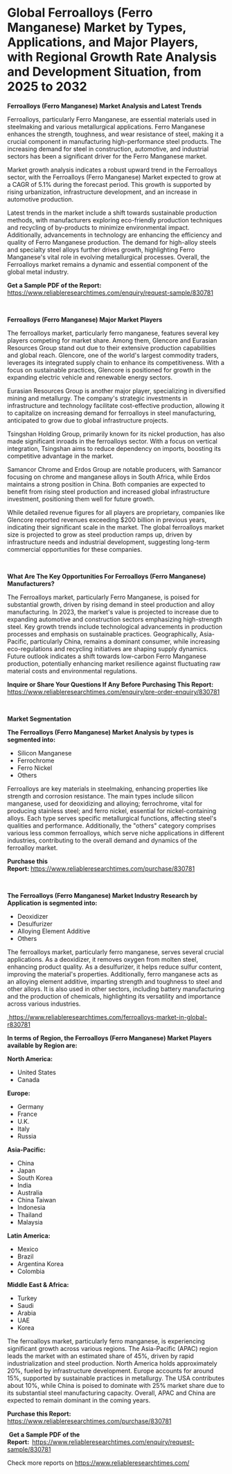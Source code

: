 <p><h1>Global Ferroalloys (Ferro Manganese) Market by Types, Applications, and Major Players, with Regional Growth Rate Analysis and Development Situation, from 2025 to 2032</h1></p><p><strong>Ferroalloys (Ferro Manganese) Market Analysis and Latest Trends</strong></p>
<p><p>Ferroalloys, particularly Ferro Manganese, are essential materials used in steelmaking and various metallurgical applications. Ferro Manganese enhances the strength, toughness, and wear resistance of steel, making it a crucial component in manufacturing high-performance steel products. The increasing demand for steel in construction, automotive, and industrial sectors has been a significant driver for the Ferro Manganese market.</p><p>Market growth analysis indicates a robust upward trend in the Ferroalloys sector, with the Ferroalloys (Ferro Manganese) Market expected to grow at a CAGR of 5.1% during the forecast period. This growth is supported by rising urbanization, infrastructure development, and an increase in automotive production. </p><p>Latest trends in the market include a shift towards sustainable production methods, with manufacturers exploring eco-friendly production techniques and recycling of by-products to minimize environmental impact. Additionally, advancements in technology are enhancing the efficiency and quality of Ferro Manganese production. The demand for high-alloy steels and specialty steel alloys further drives growth, highlighting Ferro Manganese's vital role in evolving metallurgical processes. Overall, the Ferroalloys market remains a dynamic and essential component of the global metal industry.</p></p>
<p><strong>Get a Sample PDF of the Report:&nbsp;</strong> <a href="https://www.reliableresearchtimes.com/enquiry/request-sample/830781?utm_campaign=3313&utm_medium=2&utm_source=Github&utm_content=ia&utm_term=03042025&utm_id=ferroalloys-ferro-manganese">https://www.reliableresearchtimes.com/enquiry/request-sample/830781</a></p>
<p>&nbsp;</p>
<p><strong>Ferroalloys (Ferro Manganese) Major Market Players</strong></p>
<p><p>The ferroalloys market, particularly ferro manganese, features several key players competing for market share. Among them, Glencore and Eurasian Resources Group stand out due to their extensive production capabilities and global reach. Glencore, one of the world's largest commodity traders, leverages its integrated supply chain to enhance its competitiveness. With a focus on sustainable practices, Glencore is positioned for growth in the expanding electric vehicle and renewable energy sectors.</p><p>Eurasian Resources Group is another major player, specializing in diversified mining and metallurgy. The company's strategic investments in infrastructure and technology facilitate cost-effective production, allowing it to capitalize on increasing demand for ferroalloys in steel manufacturing, anticipated to grow due to global infrastructure projects.</p><p>Tsingshan Holding Group, primarily known for its nickel production, has also made significant inroads in the ferroalloys sector. With a focus on vertical integration, Tsingshan aims to reduce dependency on imports, boosting its competitive advantage in the market.</p><p>Samancor Chrome and Erdos Group are notable producers, with Samancor focusing on chrome and manganese alloys in South Africa, while Erdos maintains a strong position in China. Both companies are expected to benefit from rising steel production and increased global infrastructure investment, positioning them well for future growth.</p><p>While detailed revenue figures for all players are proprietary, companies like Glencore reported revenues exceeding $200 billion in previous years, indicating their significant scale in the market. The global ferroalloys market size is projected to grow as steel production ramps up, driven by infrastructure needs and industrial development, suggesting long-term commercial opportunities for these companies.</p></p>
<p>&nbsp;</p>
<p><strong>What Are The Key Opportunities For Ferroalloys (Ferro Manganese) Manufacturers?</strong></p>
<p><p>The Ferroalloys market, particularly Ferro Manganese, is poised for substantial growth, driven by rising demand in steel production and alloy manufacturing. In 2023, the market's value is projected to increase due to expanding automotive and construction sectors emphasizing high-strength steel. Key growth trends include technological advancements in production processes and emphasis on sustainable practices. Geographically, Asia-Pacific, particularly China, remains a dominant consumer, while increasing eco-regulations and recycling initiatives are shaping supply dynamics. Future outlook indicates a shift towards low-carbon Ferro Manganese production, potentially enhancing market resilience against fluctuating raw material costs and environmental regulations.</p></p>
<p><strong>Inquire or Share Your Questions If Any Before Purchasing This Report:</strong> <a href="https://www.reliableresearchtimes.com/enquiry/pre-order-enquiry/830781?utm_campaign=3313&utm_medium=2&utm_source=Github&utm_content=ia&utm_term=03042025&utm_id=ferroalloys-ferro-manganese">https://www.reliableresearchtimes.com/enquiry/pre-order-enquiry/830781</a></p>
<p>&nbsp;</p>
<p><strong>Market Segmentation</strong></p>
<p><strong>The Ferroalloys (Ferro Manganese) Market Analysis by types is segmented into:</strong></p>
<p><ul><li>Silicon Manganese</li><li>Ferrochrome</li><li>Ferro Nickel</li><li>Others</li></ul></p>
<p><p>Ferroalloys are key materials in steelmaking, enhancing properties like strength and corrosion resistance. The main types include silicon manganese, used for deoxidizing and alloying; ferrochrome, vital for producing stainless steel; and ferro nickel, essential for nickel-containing alloys. Each type serves specific metallurgical functions, affecting steel's qualities and performance. Additionally, the "others" category comprises various less common ferroalloys, which serve niche applications in different industries, contributing to the overall demand and dynamics of the ferroalloy market.</p></p>
<p><strong>Purchase this Report:&nbsp;</strong><a href="https://www.reliableresearchtimes.com/purchase/830781?utm_campaign=3313&utm_medium=2&utm_source=Github&utm_content=ia&utm_term=03042025&utm_id=ferroalloys-ferro-manganese">https://www.reliableresearchtimes.com/purchase/830781</a></p>
<p>&nbsp;</p>
<p><strong>The Ferroalloys (Ferro Manganese) Market Industry Research by Application is segmented into:</strong></p>
<p><ul><li>Deoxidizer</li><li>Desulfurizer</li><li>Alloying Element Additive</li><li>Others</li></ul></p>
<p><p>The ferroalloys market, particularly ferro manganese, serves several crucial applications. As a deoxidizer, it removes oxygen from molten steel, enhancing product quality. As a desulfurizer, it helps reduce sulfur content, improving the material's properties. Additionally, ferro manganese acts as an alloying element additive, imparting strength and toughness to steel and other alloys. It is also used in other sectors, including battery manufacturing and the production of chemicals, highlighting its versatility and importance across various industries.</p></p>
<p><a href="https://www.reliableresearchtimes.com/ferroalloys-market-in-global-r830781?utm_campaign=3313&utm_medium=2&utm_source=Github&utm_content=ia&utm_term=03042025&utm_id=ferroalloys-ferro-manganese">&nbsp;https://www.reliableresearchtimes.com/ferroalloys-market-in-global-r830781</a></p>
<p><strong>In terms of Region, the Ferroalloys (Ferro Manganese) Market Players available by Region are:</strong></p>
<p>
    <p> <strong> North America: </strong>
        <ul>
            <li>United States</li>
            <li>Canada</li>
        </ul>
        </p> 
    <p> <strong> Europe: </strong>
        <ul>
            <li>Germany</li>
            <li>France</li>
            <li>U.K.</li>
            <li>Italy</li>
            <li>Russia</li>
        </ul>
        </p> 
    <p> <strong> Asia-Pacific: </strong>
        <ul>
            <li>China</li>
            <li>Japan</li>
            <li>South Korea</li>
            <li>India</li>
            <li>Australia</li>
            <li>China Taiwan</li>
            <li>Indonesia</li>
            <li>Thailand</li>
            <li>Malaysia</li>
        </ul>
        </p> 
    <p> <strong> Latin America: </strong>
        <ul>
            <li>Mexico</li>
            <li>Brazil</li>
            <li>Argentina Korea</li>
            <li>Colombia</li>
        </ul>
        </p> 
    <p> <strong> Middle East & Africa: </strong>
        <ul>
            <li>Turkey</li>
            <li>Saudi</li>
            <li>Arabia</li>
            <li>UAE</li>
            <li>Korea</li>
        </ul>
    </p>
    </p>
<p><p>The ferroalloys market, particularly ferro manganese, is experiencing significant growth across various regions. The Asia-Pacific (APAC) region leads the market with an estimated share of 45%, driven by rapid industrialization and steel production. North America holds approximately 20%, fueled by infrastructure development. Europe accounts for around 15%, supported by sustainable practices in metallurgy. The USA contributes about 10%, while China is poised to dominate with 25% market share due to its substantial steel manufacturing capacity. Overall, APAC and China are expected to remain dominant in the coming years.</p></p>
<p><strong>Purchase this Report: </strong><a href="https://www.reliableresearchtimes.com/purchase/830781?utm_campaign=3313&utm_medium=2&utm_source=Github&utm_content=ia&utm_term=03042025&utm_id=ferroalloys-ferro-manganese">https://www.reliableresearchtimes.com/purchase/830781</a></p>
<p>&nbsp;<strong>Get a Sample PDF of the Report:&nbsp;&nbsp;</strong><a href="https://www.reliableresearchtimes.com/enquiry/request-sample/830781?utm_campaign=3313&utm_medium=2&utm_source=Github&utm_content=ia&utm_term=03042025&utm_id=ferroalloys-ferro-manganese">https://www.reliableresearchtimes.com/enquiry/request-sample/830781</a></p>
<p><strong></strong></p>
<p>Check more reports on <a href="https://www.reliableresearchtimes.com/?utm_campaign=3313&utm_medium=2&utm_source=Github&utm_content=ia&utm_term=03042025&utm_id=ferroalloys-ferro-manganese">https://www.reliableresearchtimes.com/</a></p>